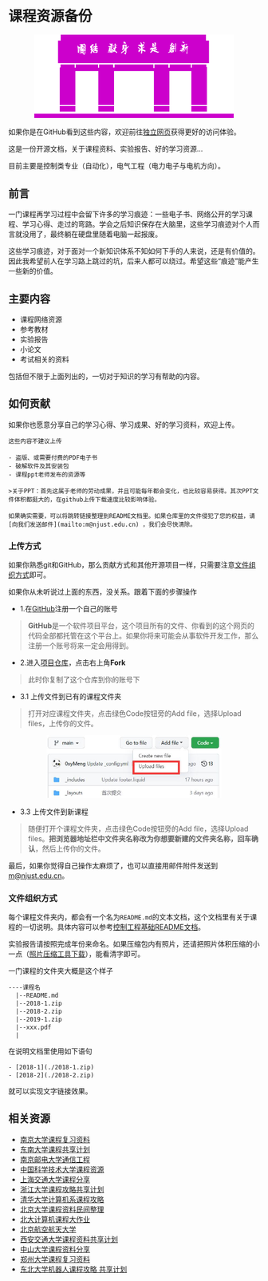 # 课程资源备份

<center>
    <img src="./images/1.png" width = 400px>
</center>

如果你是在GitHub看到这些内容，欢迎前往[独立网页](https://课程.孝陵卫皇家理工大学.cn/)获得更好的访问体验。

这是一份开源文档，关于课程资料、实验报告、好的学习资源...

目前主要是控制类专业（自动化），电气工程（电力电子与电机方向）。

## 前言

一门课程再学习过程中会留下许多的学习痕迹：一些电子书、网络公开的学习课程、学习心得、走过的弯路。学会之后知识保存在大脑里，这些学习痕迹对个人而言就没用了，最终躺在硬盘里随着电脑一起报废。

这些学习痕迹，对于面对一个新知识体系不知如何下手的人来说，还是有价值的。因此我希望前人在学习路上跳过的坑，后来人都可以绕过。希望这些“痕迹”能产生一些新的价值。

## 主要内容

- 课程网络资源
- 参考教材
- 实验报告
- 小论文
- 考试相关的资料

包括但不限于上面列出的，一切对于知识的学习有帮助的内容。

## 如何贡献

如果你也愿意分享自己的学习心得、学习成果、好的学习资料，欢迎上传。

```warning
这些内容不建议上传

- 盗版、或需要付费的PDF电子书
- 破解软件及其安装包
- 课程ppt老师发布的资源等

>关于PPT：首先这属于老师的劳动成果，并且可能每年都会变化，也比较容易获得。其次PPT文件体积都挺大的，在github上传下载速度比较影响体验。

如果确实需要，可以将跳转链接整理到README文档里。如果仓库里的文件侵犯了您的权益，请[向我们发送邮件](mailto:m@njust.edu.cn) ，我们会尽快清除。
```

### 上传方式

如果你熟悉git和GitHub，那么贡献方式和其他开源项目一样，只需要注意[文件组织方式](#文件组织方式)即可。

如果你从未听说过上面的东西，没关系。跟着下面的步骤操作

- 1.在[GitHub](https://github.com)注册一个自己的账号
>**GitHub**是一个软件项目平台，这个项目所有的文件、你看到的这个网页的代码全部都托管在这个平台上。如果你将来可能会从事软件开发工作，那么注册一个账号将来一定会用得到。

- 2.进入[项目仓库](https://github.com/Control-and-Engineering/course-materials-backup)，点击右上角**Fork**
>此时你复制了这个仓库到你的账号下

- 3.1 上传文件到已有的课程文件夹
>打开对应课程文件夹，点击绿色Code按钮旁的Add file，选择Upload files，上传你的文件。

<center>
    <img src="./images/项目仓库.jpg" width=350>
</center>

- 3.3 上传文件到新课程
>随便打开个课程文件夹，点击绿色Code按钮旁的Add file，选择Upload files。**把浏览器地址栏中文件夹名称改为你想要新建的文件夹名称，回车确认**，然后上传你的文件。


最后，如果你觉得自己操作太麻烦了，也可以直接用邮件附件发送到[m@njust.edu.cn]()。


### 文件组织方式

每个课程文件夹内，都会有一个名为`README.md`的文本文档，这个文档里有关于课程的一切说明。具体内容可以参考[控制工程基础README文档](https://raw.githubusercontent.com/Control-and-Engineering/course-materials-backup/main/%E6%8E%A7%E5%88%B6%E5%B7%A5%E7%A8%8B%E5%9F%BA%E7%A1%80/README.md)。

实验报告请按照完成年份来命名。如果压缩包内有照片，还请把照片体积压缩的小一点（[照片压缩工具下载](https://github.com/meowtec/Imagine)），能看清字即可。


一门课程的文件夹大概是这个样子

```
----课程名
  |--README.md
  |--2018-1.zip
  |--2018-2.zip
  |--2019-1.zip
  |--xxx.pdf
  |
```

在说明文档里使用如下语句
```
- [2018-1](./2018-1.zip)
- [2018-2](./2018-2.zip)
```

就可以实现文字链接效果。


## 相关资源

- [南京大学课程复习资料](https://github.com/idealclover/NJU-Review-Materials)
- [东南大学课程共享计划](https://github.com/zjdx1998/seucourseshare)
- [南京邮电大学通信工程](https://github.com/NJUPTFreeExams/NJUPT-TE-Free-Exams)
- [中国科学技术大学课程资源](https://github.com/USTC-Resource/USTC-Course)
- [上海交通大学课程分享](https://github.com/c-hj/SJTU-Courses)
- [浙江大学课程攻略共享计划](https://github.com/QSCTech/zju-icicles)
- [清华大学计算机系课程攻略](https://github.com/PKUanonym/REKCARC-TSC-UHT)
- [北京大学课程资料民间整理](https://github.com/lib-pku/libpku)
- [北大计算机课程大作业](https://github.com/tongtzeho/PKUCourse)
- [北京航空航天大学](https://github.com/TheBloodthirster/BUAA_Course_Sharing)
- [西安交通大学课程资料共享计划](https://github.com/cantjie/XJTU-Share)
- [中山大学课程资料分享](https://github.com/sysuexam/SYSU-Exam)
- [郑州大学课程复习资料](https://github.com/CooperNiu/ZZU-Courses-Resource)
- [东北大学机器人课程攻略 共享计划](https://github.com/mywisdomfly/NEU-RSE-Courses)



